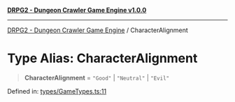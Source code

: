 [**DRPG2 - Dungeon Crawler Game Engine v1.0.0**](../README.md)

***

[DRPG2 - Dungeon Crawler Game Engine](../globals.md) / CharacterAlignment

# Type Alias: CharacterAlignment

> **CharacterAlignment** = `"Good"` \| `"Neutral"` \| `"Evil"`

Defined in: [types/GameTypes.ts:11](https://github.com/the4ofus/drpg2/blob/main/src/types/GameTypes.ts#L11)
